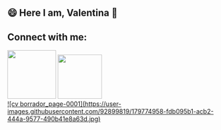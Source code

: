 ## 😄 Here I am, Valentina 👋

## Connect with me:
<div style="display: inline_block">
  <a href="https://www.linkedin.com/in/valentina-nieto/" target="_blank"><img src="https://img.shields.io/badge/-LinkedIn-%230077B5?style=for the-badge&logo=linkedin&logoColor=white" target="_blank" width="110"></a>
  <a href="https://github.com/carpincha"><img src="https://img.shields.io/badge/GitHub-100000?style=for-the-badge&logo=github&logoColor=white" target="_blank" width="100"</a>
</div>
  ![cv borrador_page-0001](https://user-images.githubusercontent.com/92899819/179774958-fdb095b1-acb2-444a-9577-490b41e8a63d.jpg)

##
